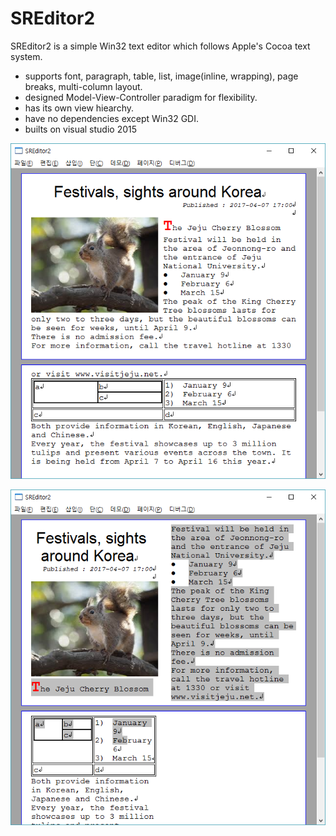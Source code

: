 # SREditor2
SREditor2 is a simple Win32 text editor which follows Apple's Cocoa text system. 
* supports font, paragraph, table, list, image(inline, wrapping), page breaks, multi-column layout.
* designed Model-View-Controller paradigm for flexibility.
* has its own view hiearchy.
* have no dependencies except Win32 GDI.
* builts on visual studio 2015

![SREditor2](/SREditor2/snapshot_column1.png)

![SREditor2 multi-column](/SREditor2/snapshot_column2.png)
